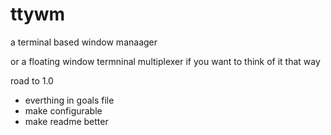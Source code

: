 # ttywm

a terminal based window manaager

or a floating window termninal multiplexer if you want to think of it that way

road to 1.0
 - everthing in goals file
 - make configurable
 - make readme better
